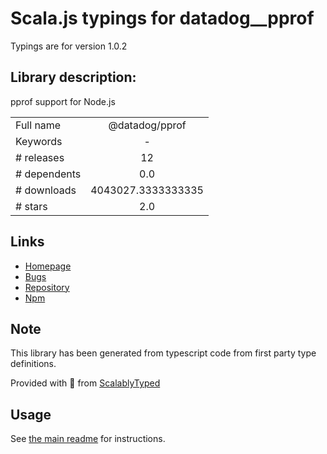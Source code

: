 
# Scala.js typings for datadog__pprof

Typings are for version 1.0.2

## Library description:
pprof support for Node.js

|                    |                 |
| ------------------ | :-------------: |
| Full name          | @datadog/pprof |
| Keywords           | - |
| # releases         | 12 |
| # dependents       | 0.0 |
| # downloads        | 4043027.3333333335 |
| # stars            | 2.0 |

## Links
- [Homepage](https://github.com/datadog/pprof-nodejs#readme)
- [Bugs](https://github.com/datadog/pprof-nodejs/issues)
- [Repository](https://github.com/datadog/pprof-nodejs)
- [Npm](https://www.npmjs.com/package/%40datadog%2Fpprof)
    


## Note
This library has been generated from typescript code from first party type definitions.

Provided with :purple_heart: from [ScalablyTyped](https://github.com/oyvindberg/ScalablyTyped)

## Usage
See [the main readme](../../readme.md) for instructions.


